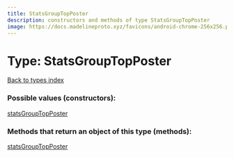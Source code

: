 ```yaml
---
title: StatsGroupTopPoster
description: constructors and methods of type StatsGroupTopPoster
image: https://docs.madelineproto.xyz/favicons/android-chrome-256x256.png
---
```

# Type: StatsGroupTopPoster
[Back to types index](index.md)



### Possible values (constructors):

[statsGroupTopPoster](../constructors/statsGroupTopPoster.md)  



### Methods that return an object of this type (methods):



[statsGroupTopPoster](../constructors/statsGroupTopPoster.md)  

